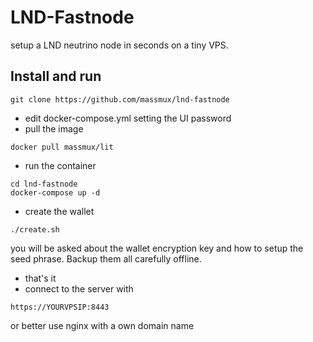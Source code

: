 # LND-Fastnode

setup a LND neutrino node in seconds on a tiny VPS.

## Install and run

```
git clone https://github.com/massmux/lnd-fastnode
```

- edit docker-compose.yml setting the UI password
- pull the image

```
docker pull massmux/lit
```

- run the container

```
cd lnd-fastnode
docker-compose up -d
```
- create the wallet

```
./create.sh
```

you will be asked about the wallet encryption key and how to setup the seed phrase. Backup them all carefully offline.

- that's it
- connect to the server with

```
https://YOURVPSIP:8443
```
or better use nginx with a own domain name
